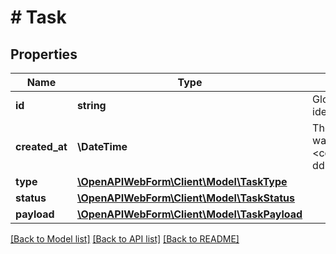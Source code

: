 # # Task

## Properties

Name | Type | Description | Notes
------------ | ------------- | ------------- | -------------
**id** | **string** | Globally unique task&#39;s identifier |
**created_at** | **\DateTime** | The timestamp when the task was created in the format &lt;code&gt;yyyy-MM-dd&#39;T&#39;HH:mm:ss.SSSZ&lt;/code&gt;. |
**type** | [**\OpenAPIWebForm\Client\Model\TaskType**](TaskType.md) |  |
**status** | [**\OpenAPIWebForm\Client\Model\TaskStatus**](TaskStatus.md) |  |
**payload** | [**\OpenAPIWebForm\Client\Model\TaskPayload**](TaskPayload.md) |  |

[[Back to Model list]](../../README.md#models) [[Back to API list]](../../README.md#endpoints) [[Back to README]](../../README.md)
